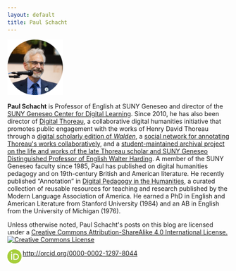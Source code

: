 ```yaml
---
layout: default
title: Paul Schacht
---
```


<img src="/images/schacht.png" alt="Paul Schacht" style="width:25%;"  /> 

**Paul Schacht** is Professor of English at SUNY Geneseo and director of the [SUNY Geneseo Center for Digital Learning](https://www.geneseo.edu/cdl). Since 2010, he has also been director of [Digital Thoreau](http://digitalthoreau.org), a collaborative digital humanities initiative that promotes public engagement with the works of Henry David Thoreau through a [digital scholarly edition of *Walden*](http://digitalthoreau.org/fluid-text-toc/), a [social network for annotating Thoreau's works collaboratively](https://commons.digitalthoreau.org), and a [student-maintained archival project on the life and works of the late Thoreau scholar and SUNY Geneseo Distinguished Professor of English Walter Harding](https://walterharding.org). A member of the SUNY Geneseo faculty since 1985, Paul has published on digital humanities pedagogy and on 19th-century British and American literature. He recently published “Annotation” in [Digital Pedagogy in the Humanities](https://digitalpedagogy.hcommons.org/), a curated collection of reusable resources for teaching and research published by the Modern Language Association of America. He earned a PhD in English and American Literature from Stanford University (1984) and an AB in English from the University of Michigan (1976).

Unless otherwise noted, Paul Schacht's posts on this blog are licensed under a <a rel="license" href="http://creativecommons.org/licenses/by-sa/4.0/">Creative Commons Attribution-ShareAlike 4.0 International License.</a><br /><a rel="license" href="http://creativecommons.org/licenses/by-sa/4.0/"><img alt="Creative Commons License" style="border-width:0;" src="https://i.creativecommons.org/l/by-sa/4.0/88x31.png" /></a>

<img src="/images/ORCID-iD_icon-32x32.png" alt="ORCID icon" style="float:left;margin-right:.2em;"> <http://orcid.org/0000-0002-1297-8044>
 